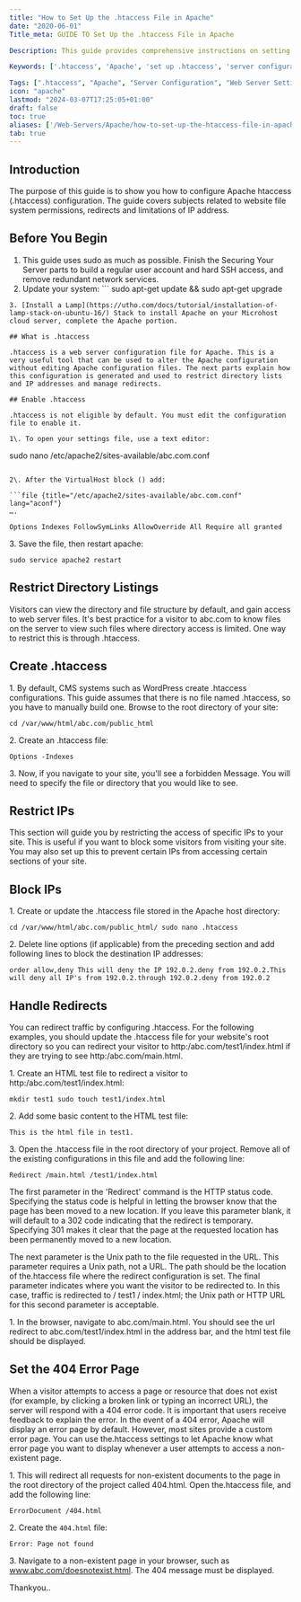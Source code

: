 ```yaml
---
title: "How to Set Up the .htaccess File in Apache"
date: "2020-06-01"
Title_meta: GUIDE TO Set Up the .htaccess File in Apache

Description: This guide provides comprehensive instructions on setting up the .htaccess file in Apache. Learn how to configure .htaccess to control web server settings, manage redirects, enhance security, and optimize your website on an Apache server.

Keywords: ['.htaccess', 'Apache', 'set up .htaccess', 'server configuration', 'web server settings']

Tags: [".htaccess", "Apache", "Server Configuration", "Web Server Settings", "Redirects", "Security"]
icon: "apache"
lastmod: "2024-03-07T17:25:05+01:00"
draft: false
toc: true
aliases: ['/Web-Servers/Apache/how-to-set-up-the-htaccess-file-in-apache/']
tab: true
---
```


## Introduction

The purpose of this guide is to show you how to configure Apache htaccess (.htaccess) configuration. The guide covers subjects related to website file system permissions, redirects and limitations of IP address.

## Before You Begin

1. This guide uses sudo as much as possible. Finish the Securing Your Server parts to build a regular user account and hard SSH access, and remove redundant network services.
2. Update your system: ```
sudo apt-get update && sudo apt-get upgrade
```
3. [Install a Lamp](https://utho.com/docs/tutorial/installation-of-lamp-stack-on-ubuntu-16/) Stack to install Apache on your Microhost cloud server, complete the Apache portion.

## What is .htaccess

.htaccess is a web server configuration file for Apache. This is a very useful tool that can be used to alter the Apache configuration without editing Apache configuration files. The next parts explain how this configuration is generated and used to restrict directory lists and IP addresses and manage redirects.

## Enable .htaccess

.htaccess is not eligible by default. You must edit the configuration file to enable it.

1\. To open your settings file, use a text editor:

```
sudo nano /etc/apache2/sites-available/abc.com.conf
```

2\. After the VirtualHost block () add:

```file {title="/etc/apache2/sites-available/abc.com.conf" lang="aconf"}
….

Options Indexes FollowSymLinks AllowOverride All Require all granted
```

3\. Save the file, then restart apache:

```
sudo service apache2 restart
```

## Restrict Directory Listings

Visitors can view the directory and file structure by default, and gain access to web server files. It's best practice for a visitor to abc.com to know files on the server to view such files where directory access is limited. One way to restrict this is through .htaccess.

## Create .htaccess

1\. By default, CMS systems such as WordPress create .htaccess configurations. This guide assumes that there is no file named .htaccess, so you have to manually build one. Browse to the root directory of your site:

```
cd /var/www/html/abc.com/public_html
```

2\. Create an .htaccess file:

```file {title="/var/www/html/abc.com/public\_html/.htaccess" lang="aconf"}
Options -Indexes
```

3\. Now, if you navigate to your site, you'll see a forbidden Message. You will need to specify the file or directory that you would like to see.

## Restrict IPs

This section will guide you by restricting the access of specific IPs to your site. This is useful if you want to block some visitors from visiting your site. You may also set up this to prevent certain IPs from accessing certain sections of your site.

## Block IPs

1\. Create or update the .htaccess file stored in the Apache host directory:

```
cd /var/www/html/abc.com/public_html/ sudo nano .htaccess
```

2\. Delete line options (if applicable) from the preceding section and add following lines to block the destination IP addresses:

```file {title="/var/www/html/abc.com/public\_html" lang="aconf"}
order allow,deny This will deny the IP 192.0.2.deny from 192.0.2.This will deny all IP's from 192.0.2.through 192.0.2.deny from 192.0.2
```

## Handle Redirects

You can redirect traffic by configuring .htaccess. For the following examples, you should update the .htaccess file for your website's root directory so you can redirect your visitor to http:/abc.com/test1/index.html if they are trying to see http:/abc.com/main.html.

1\. Create an HTML test file to redirect a visitor to http:/abc.com/test1/index.html:

```
mkdir test1 sudo touch test1/index.html
```

2\. Add some basic content to the HTML test file:

```file {title="/var/www/html/abc.com/public\_html/test1/index.html" lang="aconf"}
This is the html file in test1.
```

3\. Open the .htaccess file in the root directory of your project. Remove all of the existing configurations in this file and add the following line:

```file {title="/var/www/html/abc.com/public\_html/.htaccess" lang="aconf"}
Redirect /main.html /test1/index.html
```

The first parameter in the 'Redirect' command is the HTTP status code. Specifying the status code is helpful in letting the browser know that the page has been moved to a new location. If you leave this parameter blank, it will default to a 302 code indicating that the redirect is temporary. Specifying 301 makes it clear that the page at the requested location has been permanently moved to a new location.

The next parameter is the Unix path to the file requested in the URL. This parameter requires a Unix path, not a URL. The path should be the location of the.htaccess file where the redirect configuration is set. The final parameter indicates where you want the visitor to be redirected to. In this case, traffic is redirected to / test1 / index.html; the Unix path or HTTP URL for this second parameter is acceptable.

1\. In the browser, navigate to abc.com/main.html. You should see the url redirect to abc.com/test1/index.html in the address bar, and the html test file should be displayed.

## Set the 404 Error Page

When a visitor attempts to access a page or resource that does not exist (for example, by clicking a broken link or typing an incorrect URL), the server will respond with a 404 error code. It is important that users receive feedback to explain the error. In the event of a 404 error, Apache will display an error page by default. However, most sites provide a custom error page. You can use the.htaccess settings to let Apache know what error page you want to display whenever a user attempts to access a non-existent page.

1\. This will redirect all requests for non-existent documents to the page in the root directory of the project called 404.html. Open the.htaccess file, and add the following line:

```file {title="/var/www/html/abc.com/public\_html/.htaccess" lang="aconf"}
ErrorDocument /404.html
```

2\. Create the `404.html` file:

```file {title="/var/www/html/abc.com/public\_html/404.html" lang="aconf"}
Error: Page not found
```

3\. Navigate to a non-existent page in your browser, such as www.abc.com/doesnotexist.html. The 404 message must be displayed.

Thankyou..
